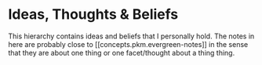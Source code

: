 # Ideas, Thoughts & Beliefs

This hierarchy contains ideas and beliefs that I personally hold. The notes in here are probably close to
[[concepts.pkm.evergreen-notes]] in the sense that they are about one thing or one facet/thought about a thing thing.
